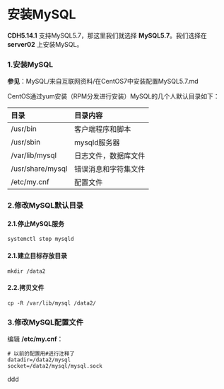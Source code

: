安装MySQL
================================================================================
**CDH5.14.1** 支持MySQL5.7，那这里我们就选择 **MySQL5.7**。我们选择在 **server02** 上安装MySQL。

### 1.安装MySQL
**参见**：MySQL/来自互联网资料/在CentOS7中安装配置MySQL5.7.md

CentOS通过yum安装（RPM分发进行安装）MySQL的几个人默认目录如下：

| 目录 | 目录内容 |
| :------------- | :------------- |
| /usr/bin | 客户端程序和脚本 |
| /usr/sbin | mysqld服务器 |
| /var/lib/mysql | 日志文件，数据库文件 |
| /usr/share/mysql | 错误消息和字符集文件 |
| /etc/my.cnf | 配置文件 |

### 2.修改MySQL默认目录

#### 2.1.停止MySQL服务
```shell
systemctl stop mysqld
```

#### 2.1.建立目标存放目录
```shell
mkdir /data2
```

#### 2.2.拷贝文件
```shell
cp -R /var/lib/mysql /data2/
```

### 3.修改MySQL配置文件
编辑 **/etc/my.cnf**：
```shell
# 以前的配置用#进行注释了
datadir=/data2/mysql
socket=/data2/mysql/mysql.sock
```








































ddd
